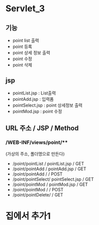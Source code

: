# Servlet_3
 
## 기능
- point list 출력
- point 등록
- point 상세 정보 출력
- point 수정
- point 삭제

## jsp 
- pointList.jsp		: List출력
- pointAdd.jsp		: 입력폼
- pointSelect.jsp	: point 상세정보 출력
- pointMod.jsp		: point 수정

## URL 주소			/	JSP				/ Method
### /WEB-INF/views/point/**
(가상의 주소, 폴더명으로 만든다)
- /point/pointList	/	pointList.jsp	/ GET
- /point/pointAdd	/	pointAdd.jsp	/ GET
- /point/pointAdd	/					/ POST
- /point/pointSelect/	pointSelect.jsp	/ GET
- /point/pointMod	/	pointMod.jsp	/ GET
- /point/pointMod	/					/ POST
- /point/pointDelete/					/ GET
 

# 집에서 추가1
 
